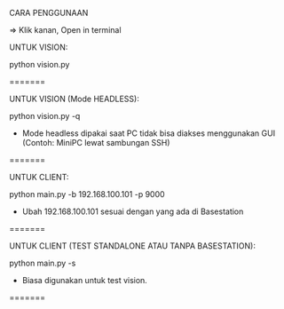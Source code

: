 CARA PENGGUNAAN

=> Klik kanan, Open in terminal

UNTUK VISION: 

python vision.py

=======

UNTUK VISION (Mode HEADLESS):

python vision.py -q

* Mode headless dipakai saat PC tidak bisa diakses menggunakan GUI (Contoh: MiniPC lewat sambungan SSH)

=======

UNTUK CLIENT:

python main.py -b 192.168.100.101 -p 9000

* Ubah 192.168.100.101 sesuai dengan yang ada di Basestation

=======

UNTUK CLIENT (TEST STANDALONE ATAU TANPA BASESTATION):

python main.py -s

* Biasa digunakan untuk test vision.

=======